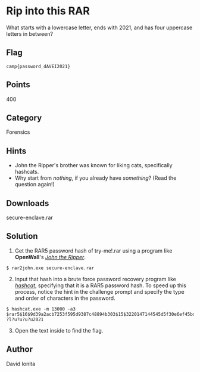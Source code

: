 # Rip into this RAR
What starts with a lowercase letter, ends with 2021, and has four uppercase letters in between?

## Flag
```
camp{password_dAVEI2021}
```

## Points
400

## Category
Forensics

## Hints
* John the Ripper's brother was known for liking cats, specifically hashcats.
* Why start from *nothing*, if you already have *something*? (Read the question again!)

## Downloads
secure-enclave.rar

## Solution
1. Get the RAR5 password hash of try-me!.rar using a program like **OpenWall**'s [*John the Ripper*](https://www.openwall.com/john/).
```shell
$ rar2john.exe secure-enclave.rar
```
2. Input that hash into a brute force password recovery program like [*hashcat*](https://hashcat.net/hashcat/), specifying that it is a RAR5 password hash.  To speed up this process, notice the hint in the challenge prompt and specify the type and order of characters in the password.  
```shell
$ hashcat.exe -m 13000 -a3 $rar5$16$9d39a2acb7253f595d9387c48894b303$15$3220147144545d5f30e6ef45bd653e50$8$3a05c407954d0f37 ?l?u?u?u?u2021
```
3. Open the text inside to find the flag.

## Author
David Ionita
